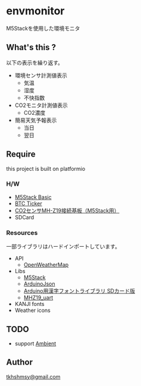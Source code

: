 # envmonitor

M5Stackを使用した環境モニタ

## What's this ?

以下の表示を繰り返す。

- 環境センサ計測値表示
  - 気温
  - 湿度
  - 不快指数
- CO2モニタ計測値表示
  - CO2濃度
- 簡易天気予報表示
  - 当日
  - 翌日

## Require

this project is built on platformio

### H/W

- [M5Stack Basic]( https://www.switch-science.com/catalog/3647/ )
- [BTC Ticker]( https://www.switch-science.com/catalog/3993/ )
- [CO2センサMH-Z19接続基板（M5Stack用）]( https://www.switch-science.com/catalog/7167/ )
- SDCard

### Resources

一部ライブラリはハードインポートしています。

- API
  - [OpenWeatherMap]( https://openweathermap.org/ )
- Libs
  - [M5Stack]( https://github.com/m5stack/M5Stack )
  - [ArduinoJson]( https://github.com/bblanchon/ArduinoJson )
  - [Arduino用漢字フォントライブラリ SDカード版]( https://github.com/Tamakichi/Arduino-KanjiFont-Library-SD )
  - [MHZ19_uart]( https://github.com/nara256/mhz19_uart )
- KANJI fonts
- Weather icons

## TODO

- support [Ambient]( https://ambidata.io/ )

## Author

tkhshmsy@gmail.com

